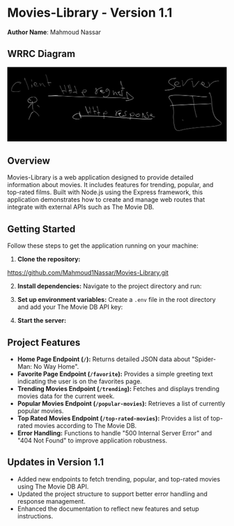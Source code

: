 # Movies-Library - Version 1.1

**Author Name**: Mahmoud Nassar

## WRRC Diagram
![WRRC](WRRC_Diagram.jpg)

## Overview
Movies-Library is a web application designed to provide detailed information about movies. It includes features for trending, popular, and top-rated films. Built with Node.js using the Express framework, this application demonstrates how to create and manage web routes that integrate with external APIs such as The Movie DB.

## Getting Started
Follow these steps to get the application running on your machine:

1. **Clone the repository:**

https://github.com/Mahmoud1Nassar/Movies-Library.git


2. **Install dependencies:**
Navigate to the project directory and run:


3. **Set up environment variables:**
Create a `.env` file in the root directory and add your The Movie DB API key:


4. **Start the server:**


## Project Features
- **Home Page Endpoint (`/`):** Returns detailed JSON data about "Spider-Man: No Way Home".
- **Favorite Page Endpoint (`/favorite`):** Provides a simple greeting text indicating the user is on the favorites page.
- **Trending Movies Endpoint (`/trending`):** Fetches and displays trending movies data for the current week.
- **Popular Movies Endpoint (`/popular-movies`):** Retrieves a list of currently popular movies.
- **Top Rated Movies Endpoint (`/top-rated-movies`):** Provides a list of top-rated movies according to The Movie DB.
- **Error Handling:** Functions to handle "500 Internal Server Error" and "404 Not Found" to improve application robustness.

## Updates in Version 1.1
- Added new endpoints to fetch trending, popular, and top-rated movies using The Movie DB API.
- Updated the project structure to support better error handling and response management.
- Enhanced the documentation to reflect new features and setup instructions.

